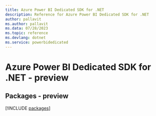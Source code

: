 ```yaml
---
title: Azure Power BI Dedicated SDK for .NET
description: Reference for Azure Power BI Dedicated SDK for .NET
author: pallavit
ms.author: pallavit
ms.data: 07/28/2023
ms.topic: reference
ms.devlang: dotnet
ms.service: powerbidedicated
---
```

# Azure Power BI Dedicated SDK for .NET - preview
## Packages - preview
[!INCLUDE [packages](power-bi-dedicated-index.md)]